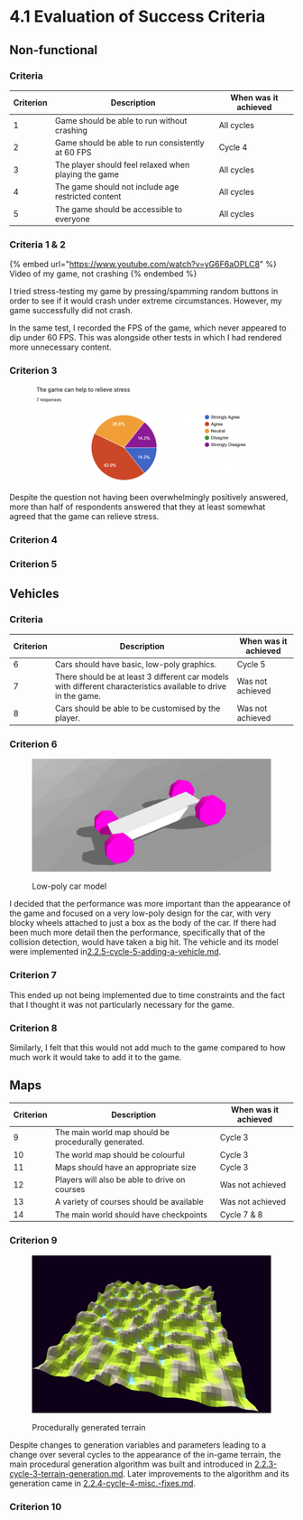 # 4.1 Evaluation of Success Criteria

## Non-functional

### Criteria

| Criterion | Description                                          | When was it achieved |
| --------- | ---------------------------------------------------- | -------------------- |
| 1         | Game should be able to run without crashing          | All cycles           |
| 2         | Game should be able to run consistently at 60 FPS    | Cycle 4              |
| 3         | The player should feel relaxed when playing the game | All cycles           |
| 4         | The game should not include age restricted content   | All cycles           |
| 5         | The game should be accessible to everyone            | All cycles           |

### Criteria 1 & 2

{% embed url="https://www.youtube.com/watch?v=yG6F6aOPLC8" %}
Video of my game, not crashing
{% endembed %}

I tried stress-testing my game by pressing/spamming random buttons in order to see if it would crash under extreme circumstances. However, my game successfully did not crash.

In the same test, I recorded the FPS of the game, which never appeared to dip under 60 FPS. This was alongside other tests in which I had rendered more unnecessary content.&#x20;

### Criterion 3

<figure><img src="../.gitbook/assets/image (4).png" alt=""><figcaption></figcaption></figure>

Despite the question not having been overwhelmingly positively answered, more than half of respondents answered that they at least somewhat agreed that the game can relieve stress.

### Criterion 4



### Criterion 5



## Vehicles

### Criteria

| Criterion | Description                                                                                                    | When was it achieved |
| --------- | -------------------------------------------------------------------------------------------------------------- | -------------------- |
| 6         | Cars should have basic, low-poly graphics.                                                                     | Cycle 5              |
| 7         | There should be at least 3 different car models with different characteristics available to drive in the game. | Was not achieved     |
| 8         | Cars should be able to be customised by the player.                                                            | Was not achieved     |

### Criterion 6

<figure><img src="../.gitbook/assets/image (2).png" alt=""><figcaption><p>Low-poly car model</p></figcaption></figure>

I decided that the performance was more important than the appearance of the game and focused on a very low-poly design for the car, with very blocky wheels attached to just a box as the body of the car. If there had been much more detail then the performance, specifically that of the collision detection, would have taken a big hit. The vehicle and its model were implemented in[2.2.5-cycle-5-adding-a-vehicle.md](../design-and-development/2.2.5-cycle-5-adding-a-vehicle.md "mention").

### Criterion 7

This ended up not being implemented due to time constraints and the fact that I thought it was not particularly necessary for the game.

### Criterion 8

Similarly, I felt that this would not add much to the game compared to how much work it would take to add it to the game.

## Maps

| Criterion | Description                                          | When was it achieved |
| --------- | ---------------------------------------------------- | -------------------- |
| 9         | The main world map should be procedurally generated. | Cycle 3              |
| 10        | The world map should be colourful                    | Cycle 3              |
| 11        | Maps should have an appropriate size                 | Cycle 3              |
| 12        | Players will also be able to drive on courses        | Was not achieved     |
| 13        | A variety of courses should be available             | Was not achieved     |
| 14        | The main world should have checkpoints               | Cycle 7 & 8          |

### Criterion 9

<figure><img src="../.gitbook/assets/image (3).png" alt=""><figcaption><p>Procedurally generated terrain</p></figcaption></figure>

Despite changes to generation variables and parameters leading to a change over several cycles to the appearance of the in-game terrain, the main procedural generation algorithm was built and introduced in [2.2.3-cycle-3-terrain-generation.md](../design-and-development/2.2.3-cycle-3-terrain-generation.md "mention"). Later improvements to the algorithm and its generation came in [2.2.4-cycle-4-misc.-fixes.md](../design-and-development/2.2.4-cycle-4-misc.-fixes.md "mention").

### Criterion 10

